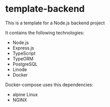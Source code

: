 <h1>template-backend</h1>
<p>This is a template for a Node.js backend project</p>
<p>It contains the following technologies:</p>
<ul>
<li>Node.js</li>
<li>Express.js</li>
<li>TypeScript</li>
<li>TypeORM</li>
<li>PostgreSQL</li>
<li>Linode</li>
<li>Docker</li>
</ul>

<p>Docker-compose uses this dependencies:</p>
<ul>
<li>alpine Linux</li>
<li>NGINX</li>

</ul>
